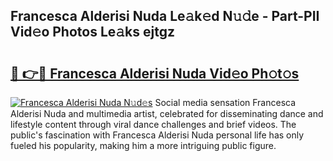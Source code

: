 ## Francesca Alderisi Nuda Le𝚊k𝚎d N𝚞𝚍e - Part-PII Vid𝚎o Photos Le𝚊ks ejtgz

# <h2><a href="http://fbfhwhv.evod.top/?m=Francesca+Alderisi+Nuda">🔗 👉🔴 Francesca Alderisi Nuda Vid𝚎o Ph𝚘t𝚘s</a></h2>

[![Francesca Alderisi Nuda N𝚞d𝚎s](https://i.imgur.com/8V9OHl7.gif)](http://fbfhwhv.evod.top/?m=Francesca+Alderisi+Nuda)
Social media sensation Francesca Alderisi Nuda and multimedia artist, celebrated for disseminating dance and lifestyle content through viral dance challenges and brief videos. The public's fascination with Francesca Alderisi Nuda personal life has only fueled his popularity, making him a more intriguing public figure. 
